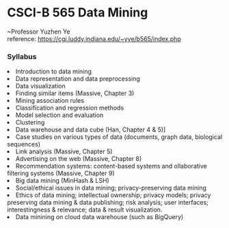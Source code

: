 # CSCI-B 565 Data Mining
~Professor Yuzhen Ye
<br>reference: https://cgi.luddy.indiana.edu/~yye/b565/index.php

### Syllabus
<li>Introduction to data mining
<li>Data representation and data preprocessing
<li>Data visualization
<li>Finding similar items (Massive, Chapter 3)
<li>Mining association rules
<li>Classification and regression methods
<li>Model selection and evaluation
<li>Clustering
<li>Data warehouse and data cube (Han, Chapter 4 & 5)]
<li>Case studies on various types of data (documents, graph data, biological sequences)
<li>Link analysis (Massive, Chapter 5)
<li>Advertising on the web (Massive, Chapter 8)
<li>Recommendation systems: content-based systems and ollaborative filtering systems (Massive, Chapter 9)
<li>Big data mining (MinHash & LSH)
<li>Social/ethical issues in data mining; privacy-preserving data mining
<li>Ethics of data mining; intellectual ownership; privacy models; privacy preserving data mining & data publishing; risk analysis; user interfaces; interestingness & relevance; data & result visualization.
<li>Data minining on cloud data warehouse (such as BigQuery)
